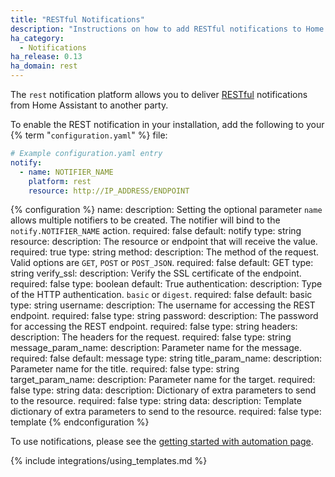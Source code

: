 ```yaml
---
title: "RESTful Notifications"
description: "Instructions on how to add RESTful notifications to Home Assistant."
ha_category:
  - Notifications
ha_release: 0.13
ha_domain: rest
---
```


The `rest` notification platform allows you to deliver [RESTful](https://en.wikipedia.org/wiki/Representational_state_transfer) notifications from Home Assistant to another party.

To enable the REST notification in your installation, add the following to your {% term "`configuration.yaml`" %} file:

```yaml
# Example configuration.yaml entry
notify:
  - name: NOTIFIER_NAME
    platform: rest
    resource: http://IP_ADDRESS/ENDPOINT
```

{% configuration %}
name:
  description: Setting the optional parameter `name` allows multiple notifiers to be created. The notifier will bind to the `notify.NOTIFIER_NAME` action.
  required: false
  default: notify
  type: string
resource:
  description: The resource or endpoint that will receive the value.
  required: true
  type: string
method:
  description: The method of the request. Valid options are `GET`, `POST` or `POST_JSON`.
  required: false
  default: GET
  type: string
verify_ssl:
  description: Verify the SSL certificate of the endpoint.
  required: false
  type: boolean
  default: True
authentication:
  description:  Type of the HTTP authentication. `basic` or `digest`.
  required: false
  default: basic
  type: string
username:
  description: The username for accessing the REST endpoint.
  required: false
  type: string
password:
  description: The password for accessing the REST endpoint.
  required: false
  type: string
headers:
  description: The headers for the request.
  required: false
  type: string
message_param_name:
  description: Parameter name for the message.
  required: false
  default: message
  type: string
title_param_name:
  description: Parameter name for the title.
  required: false
  type: string
target_param_name:
  description: Parameter name for the target.
  required: false
  type: string
data:
  description: Dictionary of extra parameters to send to the resource.
  required: false
  type: string
data:
  description: Template dictionary of extra parameters to send to the resource.
  required: false
  type: template
{% endconfiguration %}

To use notifications, please see the [getting started with automation page](/getting-started/automation/).

{% include integrations/using_templates.md %}
